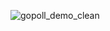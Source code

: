 ![gopoll_demo_clean](https://github.com/user-attachments/assets/3d4b4ef8-e8d6-487e-b044-1e45b496ce98)
